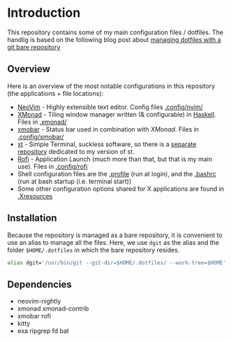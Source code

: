 # Introduction
This repository contains some of my main configuration files / dotfiles. The
handlig is based on the following blog post about [managing dotfiles with a git bare repository](https://www.atlassian.com/git/tutorials/dotfiles)


## Overview
Here is an overview of the most notable configurations in this repository (the applications + file locations):
- [NeoVim](https://neovim.io/) - Highly extensible text editor. Config files [.config/nvim/](./.config/nvim)
- [XMonad](https://xmonad.org/) - Tiling window manager written (& configurable) in [Haskell](https://www.haskell.org/). Files in [.xmonad/](./.xmonad)
- [xmobar](https://xmobar.org/) - Status bar used in combination with *XMonad*. Files in [.config/xmobar/](./.config/xmobar)
- [st](https://st.suckless.org/) - Simple Terminal, suckless software, so there is a [separate repository](https://github.com/StenSipma/st) dedicated to my version of st.
- [Rofi](https://github.com/davatorium/rofi) - Application Launch (much more than that, but that is my main use). Files in [.config/rofi](./.config/rofi)
- Shell configuration files are the [.profile](./.profile) (run at login), and the [.bashrc](./.bashrc) (run at bash startup (i.e. terminal start))
- Some other configuration options shared for X applications are found in [.Xresources](./.Xresources)

## Installation
Because the repository is managed as a bare repository, it is convenient to use
an alias to manage all the files. Here, we use `dgit` as the alias and the folder `$HOME/.dotfiles` in which the bare repository resides.
````bash
alias dgit='/usr/bin/git --git-dir=$HOME/.dotfiles/ --work-tree=$HOME'
````

## Dependencies
- neovim-nightly
- xmonad xmonad-contrib
- xmobar rofi
- kitty
- exa ripgrep fd bat
